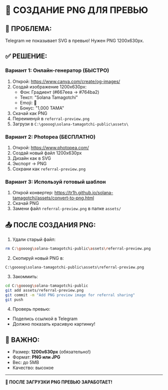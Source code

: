 # 🎨 СОЗДАНИЕ PNG ДЛЯ ПРЕВЬЮ

## 🚨 ПРОБЛЕМА:
Telegram не показывает SVG в превью! Нужен PNG 1200x630px.

## ✅ РЕШЕНИЕ:

### Вариант 1: Онлайн-генератор (БЫСТРО)
1. Открой: https://www.canva.com/create/og-images/
2. Создай изображение 1200x630px:
   - Фон: Градиент (#667eea → #764ba2)
   - Текст: "Solana Tamagotchi"
   - Emoji: 🐾
   - Бонус: "1,000 TAMA"
3. Скачай как PNG
4. Переименуй в `referral-preview.png`
5. Загрузи в `C:\goooog\solana-tamagotchi-public\assets\`

### Вариант 2: Photopea (БЕСПЛАТНО)
1. Открой: https://www.photopea.com/
2. Создай новый файл 1200x630px
3. Дизайн как в SVG
4. Экспорт → PNG
5. Сохрани как `referral-preview.png`

### Вариант 3: Используй готовый шаблон
1. Открой конвертер: https://tr1h.github.io/solana-tamagotchi/assets/convert-to-png.html
2. Скачай PNG
3. Замени файл `referral-preview.png` в папке `assets/`

## 📤 ПОСЛЕ СОЗДАНИЯ PNG:

1. Удали старый файл:
```bash
rm C:\goooog\solana-tamagotchi-public\assets\referral-preview.png
```

2. Скопируй новый PNG в:
```
C:\goooog\solana-tamagotchi-public\assets\referral-preview.png
```

3. Закоммить:
```bash
cd C:\goooog\solana-tamagotchi-public
git add assets/referral-preview.png
git commit -m "Add PNG preview image for referral sharing"
git push
```

4. Проверь превью:
- Поделись ссылкой в Telegram
- Должно показать красивую картинку!

## 🎯 ВАЖНО:
- Размер: **1200x630px** (обязательно!)
- Формат: **PNG или JPG**
- Вес: до 5MB
- Качество: высокое

---

**🚀 ПОСЛЕ ЗАГРУЗКИ PNG ПРЕВЬЮ ЗАРАБОТАЕТ!**

